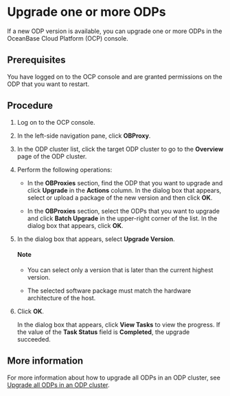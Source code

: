 # Upgrade one or more ODPs

If a new ODP version is available, you can upgrade one or more ODPs in the OceanBase Cloud Platform (OCP) console.

## Prerequisites

You have logged on to the OCP console and are granted permissions on the ODP that you want to restart.

## Procedure

1. Log on to the OCP console.

2. In the left-side navigation pane, click **OBProxy**.

3. In the ODP cluster list, click the target ODP cluster to go to the **Overview** page of the ODP cluster.

4. Perform the following operations:

   * In the **OBProxies** section, find the ODP that you want to upgrade and click **Upgrade** in the **Actions** column. In the dialog box that appears, select or upload a package of the new version and then click **OK**.

      <!-- ![Upgrade a single ODP](https://help-static-aliyun-doc.aliyuncs.com/assets/img/zh-CN/0136929061/p204438.png) -->

   * In the **OBProxies** section, select the ODPs that you want to upgrade and click **Batch Upgrade** in the upper-right corner of the list. In the dialog box that appears, click **OK**.

      <!-- ![Batch upgrade OBProxies](https://help-static-aliyun-doc.aliyuncs.com/assets/img/zh-CN/0136929061/p204455.png) -->

5. In the dialog box that appears, select **Upgrade Version**.

   <!-- ![1](https://help-static-aliyun-doc.aliyuncs.com/assets/img/zh-CN/3139360261/p271762.png) -->

   <main id="notice" type='explain'>
    <h4>Note</h4>
    <ul>
    <li>
    <p>You can select only a version that is later than the current highest version. </p>
    </li>
    <li>
    <p>The selected software package must match the hardware architecture of the host. </p>
    </li>
    </ul>
   </main>

6. Click **OK**.

   In the dialog box that appears, click **View Tasks** to view the progress. If the value of the **Task Status** field is **Completed**, the upgrade succeeded.

   <!-- ![1](https://help-static-aliyun-doc.aliyuncs.com/assets/img/zh-CN/6695081461/p352532.png) -->

## More information

For more information about how to upgrade all ODPs in an ODP cluster, see [Upgrade all ODPs in an ODP cluster](../2.manage-obproxy-clusters/4.upgrade-all-obproxy-in-obproxy-cluster.md).
